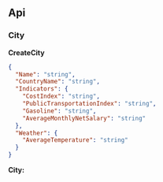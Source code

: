 ## Api
### City
**CreateCity**
```json 
{
  "Name": "string",
  "CountryName": "string",
  "Indicators": {
    "CostIndex": "string",
    "PublicTransportationIndex": "string",
    "Gasoline": "string",
    "AverageMonthlyNetSalary": "string"
  },
  "Weather": {
    "AverageTemperature": "string"
  }
}
```
**City:**
